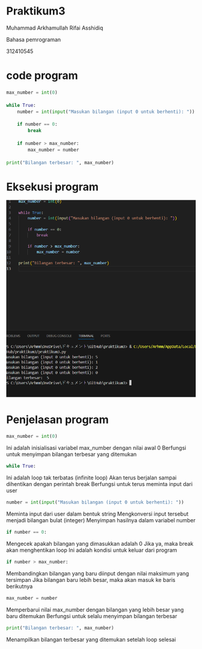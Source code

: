 # Praktikum3

Muhammad Arkhamullah Rifai Asshidiq

Bahasa pemrograman

312410545

# code program
```python
max_number = int(0)

while True:
    number = int(input("Masukan bilangan (input 0 untuk berhenti): "))

    if number == 0:
        break

    if number > max_number:
        max_number = number

print("Bilangan terbesar: ", max_number)

```
# Eksekusi program
![Foto](https://github.com/MuhammadArkham/Foto/blob/main/Screenshot%202024-10-22%20211528.png?raw=true)

# Penjelasan program

```Python
max_number = int(0)
```

Ini adalah inisialisasi variabel max_number dengan nilai awal 0
Berfungsi untuk menyimpan bilangan terbesar yang ditemukan

```Python
while True:
```

Ini adalah loop tak terbatas (infinite loop)
Akan terus berjalan sampai dihentikan dengan perintah break
Berfungsi untuk terus meminta input dari user

```Python
number = int(input("Masukan bilangan (input 0 untuk berhenti): "))
```

Meminta input dari user dalam bentuk string
Mengkonversi input tersebut menjadi bilangan bulat (integer)
Menyimpan hasilnya dalam variabel number

```Python
if number == 0:
```

Mengecek apakah bilangan yang dimasukkan adalah 0
Jika ya, maka break akan menghentikan loop
Ini adalah kondisi untuk keluar dari program

```Python
if number > max_number:
```

Membandingkan bilangan yang baru diinput dengan nilai maksimum yang tersimpan
Jika bilangan baru lebih besar, maka akan masuk ke baris berikutnya

```Python
max_number = number
```

Memperbarui nilai max_number dengan bilangan yang lebih besar yang baru ditemukan
Berfungsi untuk selalu menyimpan bilangan terbesar

```Python
print("Bilangan terbesar: ", max_number)
```

Menampilkan bilangan terbesar yang ditemukan setelah loop selesai

